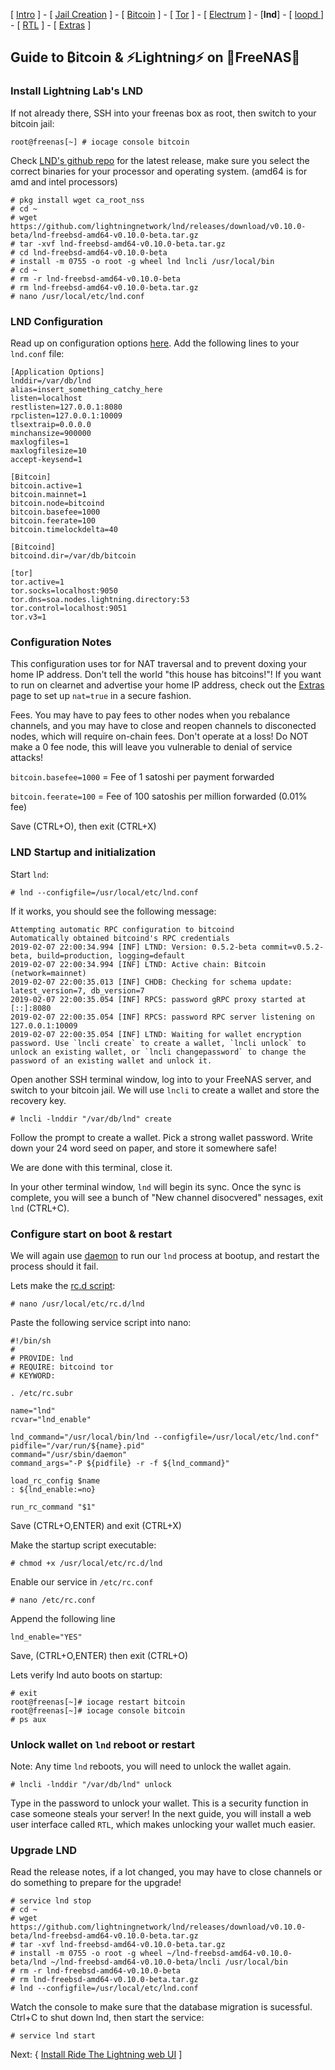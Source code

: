 [ [Intro](README.md) ] - [ [Jail Creation](freenas_1_jail_creation.md) ] - [ [Bitcoin](freenas_2_bitcoin.md) ] - [ [Tor](freenas_3_tor.md) ] - [ [Electrum](freenas_4_electrum.md) ] - [**lnd**] - [ [loopd ](freenas_5a_loopd.md)] - [ [RTL](freenas_6_rtl.md) ] - [ [Extras](extras.md) ]

## Guide to ₿itcoin & ⚡Lightning️⚡ on 🦈FreeNAS🦈

### Install Lightning Lab's LND

If not already there, SSH into your freenas box as root, then switch to your bitcoin jail:
```
root@freenas[~] # iocage console bitcoin
```

Check [LND's github repo](https://github.com/lightningnetwork/lnd/releases) for the latest release, make sure you select the correct binaries for your processor and operating system. (amd64 is for amd and intel processors)
```
# pkg install wget ca_root_nss
# cd ~
# wget https://github.com/lightningnetwork/lnd/releases/download/v0.10.0-beta/lnd-freebsd-amd64-v0.10.0-beta.tar.gz
# tar -xvf lnd-freebsd-amd64-v0.10.0-beta.tar.gz
# cd lnd-freebsd-amd64-v0.10.0-beta
# install -m 0755 -o root -g wheel lnd lncli /usr/local/bin
# cd ~
# rm -r lnd-freebsd-amd64-v0.10.0-beta
# rm lnd-freebsd-amd64-v0.10.0-beta.tar.gz
# nano /usr/local/etc/lnd.conf
```
### LND Configuration
Read up on configuration options [here](https://github.com/lightningnetwork/lnd/blob/master/sample-lnd.conf). 
Add the following lines to your `lnd.conf` file:
```
[Application Options]
lnddir=/var/db/lnd
alias=insert_something_catchy_here
listen=localhost
restlisten=127.0.0.1:8080
rpclisten=127.0.0.1:10009
tlsextraip=0.0.0.0
minchansize=900000
maxlogfiles=1
maxlogfilesize=10
accept-keysend=1

[Bitcoin]
bitcoin.active=1
bitcoin.mainnet=1
bitcoin.node=bitcoind
bitcoin.basefee=1000
bitcoin.feerate=100
bitcoin.timelockdelta=40

[Bitcoind]
bitcoind.dir=/var/db/bitcoin

[tor]
tor.active=1
tor.socks=localhost:9050
tor.dns=soa.nodes.lightning.directory:53
tor.control=localhost:9051
tor.v3=1
```
### Configuration Notes
This configuration uses tor for NAT traversal and to prevent doxing your home IP address. Don't tell the world "this house has bitcoins!"! If you want to run on clearnet and advertise your home IP address, check out the [Extras](extras.md) page to set up `nat=true` in a secure fashion.

Fees. You may have to pay fees to other nodes when you rebalance channels, and you may have to close and reopen channels to disconected nodes, which will require on-chain fees. Don't operate at a loss! Do NOT make a 0 fee node, this will leave you vulnerable to denial of service attacks!

`bitcoin.basefee=1000` = Fee of 1 satoshi per payment forwarded

`bitcoin.feerate=100` = Fee of 100 satoshis per million forwarded (0.01% fee)

Save (CTRL+O), then exit (CTRL+X)

### LND Startup and initialization
Start `lnd`:
```
# lnd --configfile=/usr/local/etc/lnd.conf
```
If it works, you should see the following message:
```
Attempting automatic RPC configuration to bitcoind
Automatically obtained bitcoind's RPC credentials
2019-02-07 22:00:34.994 [INF] LTND: Version: 0.5.2-beta commit=v0.5.2-beta, build=production, logging=default
2019-02-07 22:00:34.994 [INF] LTND: Active chain: Bitcoin (network=mainnet)
2019-02-07 22:00:35.013 [INF] CHDB: Checking for schema update: latest_version=7, db_version=7
2019-02-07 22:00:35.054 [INF] RPCS: password gRPC proxy started at [::]:8080
2019-02-07 22:00:35.054 [INF] RPCS: password RPC server listening on 127.0.0.1:10009
2019-02-07 22:00:35.054 [INF] LTND: Waiting for wallet encryption password. Use `lncli create` to create a wallet, `lncli unlock` to unlock an existing wallet, or `lncli changepassword` to change the password of an existing wallet and unlock it.
```
Open another SSH terminal window, log into to your FreeNAS server, and switch to your bitcoin jail. We will use `lncli` to create a wallet and store the recovery key.
```
# lncli -lnddir "/var/db/lnd" create
```
Follow the prompt to create a wallet. Pick a strong wallet password. Write down your 24 word seed on paper, and store it somewhere safe!

We are done with this terminal, close it.

In your other terminal window, `lnd` will begin its sync. Once the sync is complete, you will see a bunch of "New channel disocvered" nessages, exit `lnd` (CTRL+C). 

### Configure start on boot & restart

We will again use [daemon](https://www.freebsd.org/cgi/man.cgi?query=daemon) to run our `lnd` process at bootup, and restart the process should it fail.

Lets make the [rc.d script](https://www.freebsd.org/doc/en/articles/rc-scripting/):
```
# nano /usr/local/etc/rc.d/lnd
```
Paste the following service script into nano:
```
#!/bin/sh
#
# PROVIDE: lnd
# REQUIRE: bitcoind tor
# KEYWORD:

. /etc/rc.subr

name="lnd"
rcvar="lnd_enable"

lnd_command="/usr/local/bin/lnd --configfile=/usr/local/etc/lnd.conf"
pidfile="/var/run/${name}.pid"
command="/usr/sbin/daemon"
command_args="-P ${pidfile} -r -f ${lnd_command}"

load_rc_config $name
: ${lnd_enable:=no}

run_rc_command "$1"
```
Save (CTRL+O,ENTER) and exit (CTRL+X)

Make the startup script executable:
```
# chmod +x /usr/local/etc/rc.d/lnd
```

Enable our service in `/etc/rc.conf`
```
# nano /etc/rc.conf
```
Append the following line
```
lnd_enable="YES"
```
Save, (CTRL+O,ENTER) then exit (CTRL+O)

Lets verify lnd auto boots on startup:
```
# exit
root@freenas[~]# iocage restart bitcoin
root@freenas[~]# iocage console bitcoin
# ps aux
```
### Unlock wallet on `lnd` reboot or restart
Note: Any time `lnd` reboots, you will need to unlock the wallet again.  
```
# lncli -lnddir "/var/db/lnd" unlock
```
Type in the password to unlock your wallet. This is a security function in case someone steals your server! In the next guide, you will install a web user interface called `RTL`, which makes unlocking your wallet much easier.

### Upgrade LND
Read the release notes, if a lot changed, you may have to close channels or do something to prepare for the upgrade!
```
# service lnd stop
# cd ~
# wget https://github.com/lightningnetwork/lnd/releases/download/v0.10.0-beta/lnd-freebsd-amd64-v0.10.0-beta.tar.gz
# tar -xvf lnd-freebsd-amd64-v0.10.0-beta.tar.gz
# install -m 0755 -o root -g wheel ~/lnd-freebsd-amd64-v0.10.0-beta/lnd ~/lnd-freebsd-amd64-v0.10.0-beta/lncli /usr/local/bin
# rm -r lnd-freebsd-amd64-v0.10.0-beta
# rm lnd-freebsd-amd64-v0.10.0-beta.tar.gz
# lnd --configfile=/usr/local/etc/lnd.conf
```

Watch the console to make sure that the database migration is sucessful. Ctrl+C to shut down lnd, then start the service:

```
# service lnd start
```

Next: { [Install Ride The Lightning web UI](freenas_6_rtl.md) ]
